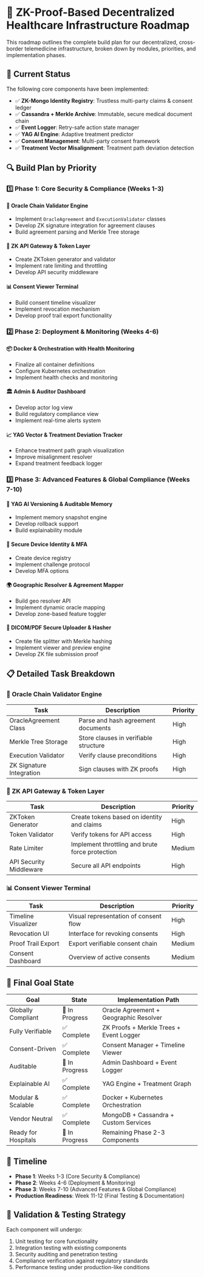 # 🧱 ZK-Proof-Based Decentralized Healthcare Infrastructure Roadmap

This roadmap outlines the complete build plan for our decentralized, cross-border telemedicine infrastructure, broken down by modules, priorities, and implementation phases.

## 📌 Current Status

The following core components have been implemented:

- ✅ **ZK-Mongo Identity Registry**: Trustless multi-party claims & consent ledger
- ✅ **Cassandra + Merkle Archive**: Immutable, secure medical document chain
- ✅ **Event Logger**: Retry-safe action state manager
- ✅ **YAG AI Engine**: Adaptive treatment predictor
- ✅ **Consent Management**: Multi-party consent framework
- ✅ **Treatment Vector Misalignment**: Treatment path deviation detection

## 🔍 Build Plan by Priority

### 1️⃣ Phase 1: Core Security & Compliance (Weeks 1-3)

#### 🔐 Oracle Chain Validator Engine
- Implement `OracleAgreement` and `ExecutionValidator` classes
- Develop ZK signature integration for agreement clauses
- Build agreement parsing and Merkle Tree storage

#### 🔐 ZK API Gateway & Token Layer
- Create ZKToken generator and validator
- Implement rate limiting and throttling
- Develop API security middleware

#### 📊 Consent Viewer Terminal
- Build consent timeline visualizer
- Implement revocation mechanism
- Develop proof trail export functionality

### 2️⃣ Phase 2: Deployment & Monitoring (Weeks 4-6)

#### 📦 Docker & Orchestration with Health Monitoring
- Finalize all container definitions
- Configure Kubernetes orchestration
- Implement health checks and monitoring

#### 🏛️ Admin & Auditor Dashboard
- Develop actor log view
- Build regulatory compliance view
- Implement real-time alerts system

#### 📈 YAG Vector & Treatment Deviation Tracker
- Enhance treatment path graph visualization
- Improve misalignment resolver
- Expand treatment feedback logger

### 3️⃣ Phase 3: Advanced Features & Global Compliance (Weeks 7-10)

#### 🧠 YAG AI Versioning & Auditable Memory
- Implement memory snapshot engine
- Develop rollback support
- Build explainability module

#### 📲 Secure Device Identity & MFA
- Create device registry
- Implement challenge protocol
- Develop MFA options

#### 🌍 Geographic Resolver & Agreement Mapper
- Build geo resolver API
- Implement dynamic oracle mapping
- Develop zone-based feature toggler

#### 📂 DICOM/PDF Secure Uploader & Hasher
- Create file splitter with Merkle hashing
- Implement viewer and preview engine
- Develop ZK file submission proof

## 📋 Detailed Task Breakdown

### 🔐 Oracle Chain Validator Engine

| Task | Description | Priority |
|------|-------------|----------|
| OracleAgreement Class | Parse and hash agreement documents | High |
| Merkle Tree Storage | Store clauses in verifiable structure | High |
| Execution Validator | Verify clause preconditions | High |
| ZK Signature Integration | Sign clauses with ZK proofs | High |

### 🔐 ZK API Gateway & Token Layer

| Task | Description | Priority |
|------|-------------|----------|
| ZKToken Generator | Create tokens based on identity and claims | High |
| Token Validator | Verify tokens for API access | High |
| Rate Limiter | Implement throttling and brute force protection | Medium |
| API Security Middleware | Secure all API endpoints | High |

### 📊 Consent Viewer Terminal

| Task | Description | Priority |
|------|-------------|----------|
| Timeline Visualizer | Visual representation of consent flow | High |
| Revocation UI | Interface for revoking consents | High |
| Proof Trail Export | Export verifiable consent chain | Medium |
| Consent Dashboard | Overview of active consents | Medium |

## 🎯 Final Goal State

| Goal | State | Implementation Path |
|------|-------|---------------------|
| Globally Compliant | 🚧 In Progress | Oracle Agreement + Geographic Resolver |
| Fully Verifiable | ✅ Complete | ZK Proofs + Merkle Trees + Event Logger |
| Consent-Driven | ✅ Complete | Consent Manager + Timeline Viewer |
| Auditable | 🚧 In Progress | Admin Dashboard + Event Logger |
| Explainable AI | ✅ Complete | YAG Engine + Treatment Graph |
| Modular & Scalable | ✅ Complete | Docker + Kubernetes Orchestration |
| Vendor Neutral | ✅ Complete | MongoDB + Cassandra + Custom Services |
| Ready for Hospitals | 🚧 In Progress | Remaining Phase 2-3 Components |

## 📅 Timeline

- **Phase 1**: Weeks 1-3 (Core Security & Compliance)
- **Phase 2**: Weeks 4-6 (Deployment & Monitoring)
- **Phase 3**: Weeks 7-10 (Advanced Features & Global Compliance)
- **Production Readiness**: Week 11-12 (Final Testing & Documentation)

## 🧪 Validation & Testing Strategy

Each component will undergo:
1. Unit testing for core functionality
2. Integration testing with existing components
3. Security auditing and penetration testing
4. Compliance verification against regulatory standards
5. Performance testing under production-like conditions
